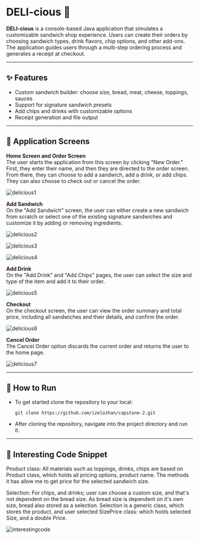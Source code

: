 # DELI-cious 🥪

**DELI-cious** is a console-based Java application that simulates a customizable sandwich shop experience. Users can create their orders by choosing sandwich types, drink flavors, chip options, and other add-ons. The application guides users through a multi-step ordering process and generates a receipt at checkout.

---
## ✨ Features

-  Custom sandwich builder: choose size, bread, meat, cheese, toppings, sauces
-  Support for signature sandwich presets
-  Add chips and drinks with customizable options
-  Receipt generation and file output

---

## 📸 Application Screens

**Home Screen and Order Screen** <br>
The user starts the application from this screen by clicking "New Order." First, they enter their name, and then they are directed to the order screen. From there, they can choose to add a sandwich, add a drink, or add chips. They can also choose to check out or cancel the order.

![delicious1](https://github.com/user-attachments/assets/aad78387-45bc-4aab-a0fa-9069113f77ae)

**Add Sandwich** <br>
On the "Add Sandwich" screen, the user can either create a new sandwich from scratch or select one of the existing signature sandwiches and customize it by adding or removing ingredients.

![delicious2](https://github.com/user-attachments/assets/e2651f53-b3ea-4680-9fec-8fc43a41f671)

![delicious3](https://github.com/user-attachments/assets/164a5fdf-c253-4642-bc5a-5729c06e9286)

![delicious4](https://github.com/user-attachments/assets/14e41326-506e-4183-b7d8-3a7760c40ded)

**Add Drink** <br>
On the "Add Drink" and "Add Chips" pages, the user can select the size and type of the item and add it to their order.

![delicious5](https://github.com/user-attachments/assets/09ff586f-defc-40ca-8eea-52d1f78c93ef)

**Checkout** <br>
On the checkout screen, the user can view the order summary and total price, including all sandwiches and their details, and confirm the order.

![delicious6](https://github.com/user-attachments/assets/0516781a-721c-44f2-a15b-05ed4afa4a6c)

**Cancel Order** <br>
The Cancel Order option discards the current order and returns the user to the home page.

![delicious7](https://github.com/user-attachments/assets/ec7e0158-ed91-4208-9aa5-97225468eefa)

---

## 🏃 How to Run

- To get started clone the repository to your local:

  `git clone https://github.com/izelozhan/capstone-2.git`

- After cloning the repository, navigate into the project directory and run it.

---

## 🧠 Interesting Code Snippet

Product class:
All materials such as toppings, drinks, chips are based on Product class, which holds all pricing options, product name.
The methods it has allow me to get price for the selected sandwich size.

Selection:
For chips, and drinks; user can choose a custom size, and that's not dependent on the bread size. As bread size is dependent on it's own size, bread also stored as a selection.
Selection is a generic class, which stores the product, and user selected SizePrice class: which holds selected Size, and a double Price. 

![interestingcode](https://github.com/user-attachments/assets/936f2a9d-3acc-43da-ae79-0d7857256e57)






